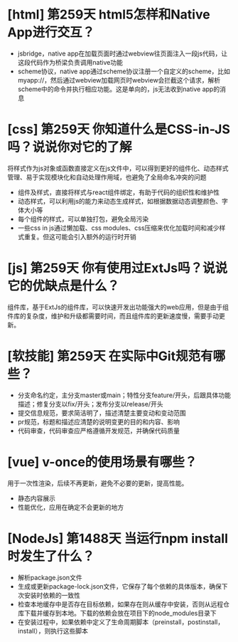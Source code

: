# [html] 第259天 html5怎样和Native App进行交互？

- jsbridge，native app在加载页面时通过webview往页面注入一段js代码，让这段代码作为桥梁负责调用native功能
- scheme协议，native app通过scheme协议注册一个自定义的scheme，比如myapp://，然后通过webview加载网页时webview会拦截这个请求，解析scheme中的命令并执行相应功能。这是单向的，js无法收到native app的消息

# [css] 第259天 你知道什么是CSS-in-JS吗？说说你对它的了解

将样式作为js对象或函数直接定义在js文件中，可以得到更好的组件化、动态样式管理、易于实现模块化和自动处理作用域，也避免了全局命名冲突的问题
- 组件及样式，直接将样式与react组件绑定，有助于代码的组织性和维护性
- 动态样式，可以利用js的能力来动态生成样式，如根据数据动态调整颜色、字体大小等
- 每个组件的样式，可以单独打包，避免全局污染
- 一些css in js通过懒加载、css modules、css压缩来优化加载时间和减少样式重复。但这可能会引入额外的运行时开销

# [js] 第259天 你有使用过ExtJs吗？说说它的优缺点是什么？

组件库，基于ExtJs的组件库，可以快速开发出功能强大的web应用，但是由于组件库的复杂度，维护和升级都需要时间，而且组件库的更新速度慢，需要手动更新。

# [软技能] 第259天 在实际中Git规范有哪些？

- 分支命名约定，主分支master或main；特性分支feature/开头，后跟具体功能描述；修复分支以fix/开头；发布分支以release/开头
- 提交信息规范，要求简洁明了，描述清楚主要变动和变动范围
- pr规范，标题和描述应清楚的说明变更的目的和内容、影响
- 代码审查，代码审查应严格遵循开发规范，并确保代码质量

# [vue] v-once的使用场景有哪些？

用于一次性渲染，后续不再更新，避免不必要的更新，提高性能。
- 静态内容展示
- 性能优化，应用在确定不会更新的地方

# [NodeJs] 第1488天 当运行npm install时发生了什么？

- 解析package.json文件
- 生成或更新package-lock.json文件，它保存了每个依赖的具体版本，确保下次安装时依赖的一致性
- 检查本地缓存中是否存在目标依赖，如果存在则从缓存中安装，否则从远程仓库下载并缓存到本地。下载的依赖会放在项目下的node_modules目录下
- 在安装过程中，如果依赖中定义了生命周期脚本（preinstall，postinstall，install），则执行这些脚本
